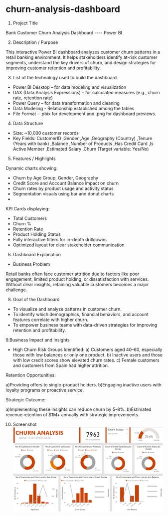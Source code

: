 # churn-analysis-dashboard

1. Project Title

Bank Customer Churn Analysis Dashboard ---- Power BI

2. Description / Purpose

This interactive Power BI dashboard analyzes customer churn patterns in a retail banking environment. It helps stakeholders identify at-risk customer segments, understand the key drivers of churn, and design strategies for improving customer retention and profitability.

3. List of the technology used to build the dashboard

- Power BI Desktop – for data modeling and visualization
- DAX (Data Analysis Expressions) – for calculated measures (e.g., churn rate, retention rate)
- Power Query – for data transformation and cleaning
- Data Modeling - Relationship established among the tables
- File Format - .pbix for development and .png for dashboard previews.

4. Data Structure
- Size: ~10,000 customer records
- Key Fields:
CustomerID ,Gender ,Age ,Geography (Country) ,Tenure (Years with bank) ,Balance ,Number of Products ,Has Credit Card ,Is Active Member ,Estimated Salary ,Churn (Target variable: Yes/No)

5. Features / Highlights

Dynamic charts showing:
- Churn by Age Group, Gender, Geography
- Credit Score and Account Balance impact on churn
- Churn rates by product usage and activity status
- Segmentation visuals using bar and donut charts
- 
KPI Cards displaying:
- Total Customers
- Churn %
- Retention Rate
- Product Holding Status
- Fully interactive filters for in-depth drilldowns
- Optimized layout for clear stakeholder communication

6. Dashboard Explanation

- Business Problem

Retail banks often face customer attrition due to factors like poor engagement, limited product holding, or dissatisfaction with services. Without clear insights, retaining valuable customers becomes a major challenge.

8. Goal of the Dashboard
   
- To visualize and analyze patterns in customer churn.
- To identify which demographics, financial behaviors, and account features correlate with higher churn.
- To empower business teams with data-driven strategies for improving retention and profitability.

9.Business Impact and Insights

- High Churn Risk Groups Identified:
a) Customers aged 40–60, especially those with low balances or only one product.
b) Inactive users and those with low credit scores show elevated churn rates.
c) Female customers and customers from Spain had higher attrition.

Retention Opportunities:

a)Providing offers to single-product holders.
b)Engaging inactive users with loyalty programs or proactive service.

Strategic Outcome:

a)Implementing these insights can reduce churn by 5–8%.
b)Estimated revenue retention of $1M+ annually with strategic improvements.

10. Screenshot
![alt text](https://github.com/vikkashh/churn-analysis-dashboard/blob/main/dashboard.SS.png)
